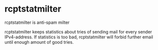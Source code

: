 rcptstatmilter
==============

rcptstatmilter is anti-spam milter

rcptstatmilter keeps statistics about tries of sending mail for every sender
IPv4-address. If statistics is too bad, rcptstatmilter will forbid further
email until enough amount of good tries.

